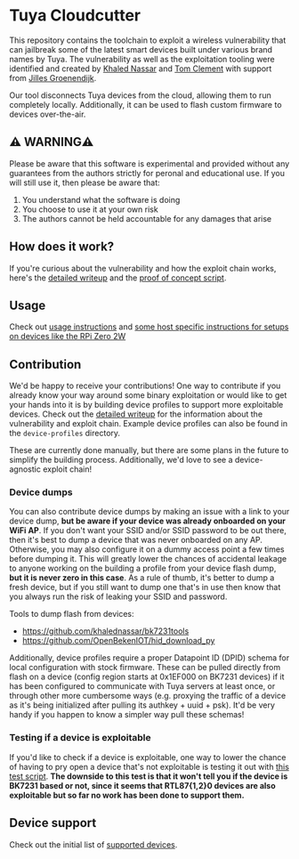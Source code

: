 # Tuya Cloudcutter

This repository contains the toolchain to exploit a wireless vulnerability that can jailbreak some of the latest smart devices built under various brand names by Tuya. The vulnerability as well as the exploitation tooling were identified and created by [Khaled Nassar](https://twitter.com/kmhnassar) and [Tom Clement](https://twitter.com/Tom_Clement) with support from [Jilles Groenendijk](https://twitter.com/jilles_com).

Our tool disconnects Tuya devices from the cloud, allowing them to run completely locally. Additionally, it can be used to flash custom firmware to devices over-the-air.

## ⚠️ WARNING⚠️
Please be aware that this software is experimental and provided without any guarantees from the authors strictly for peronal and educational use. If you will still use it, then please be aware that:

1. You understand what the software is doing
2. You choose to use it at your own risk
3. The authors cannot be held accountable for any damages that arise

## How does it work?
If you're curious about the vulnerability and how the exploit chain works, here's the [detailed writeup](https://rb9.nl/posts/2022-03-29-light-jailbreaking-exploiting-tuya-iot-devices/) and the [proof of concept script](./proof-of-concept/poc.py).

## Usage
Check out [usage instructions](./INSTRUCTIONS.md) and [some host specific instructions for setups on devices like the RPi Zero 2W](./HOST_SPECIFIC_INSTRUCTIONS.md)

## Contribution
We'd be happy to receive your contributions! One way to contribute if you already know your way around some binary exploitation or would like to get your hands into it is by building device profiles to support more exploitable devices. Check out the [detailed writeup](https://rb9.nl/posts/2022-03-29-light-jailbreaking-exploiting-tuya-iot-devices/) for the information about the vulnerability and exploit chain. Example device profiles can also be found in the `device-profiles` directory.

These are currently done manually, but there are some plans in the future to simplify the building process. Additionally, we'd love to see a device-agnostic exploit chain!

### Device dumps
You can also contribute device dumps by making an issue with a link to your device dump, **but be aware if your device was already onboarded on your WiFi AP**. If you don't want your SSID and/or SSID password to be out there, then it's best to dump a device that was never onboarded on any AP. Otherwise, you may also configure it on a dummy access point a few times before dumping it. This will greatly lower the chances of accidental leakage to anyone working on the building a profile from your device flash dump, **but it is never zero in this case**. As a rule of thumb, it's better to dump a fresh device, but if you still want to dump one that's in use then know that you always run the risk of leaking your SSID and password.

Tools to dump flash from devices:
- https://github.com/khalednassar/bk7231tools
- https://github.com/OpenBekenIOT/hid_download_py

Additionally, device profiles require a proper Datapoint ID (DPID) schema for local configuration with stock firmware. These can be pulled directly from flash on a device (config region starts at 0x1EF000 on BK7231 devices) if it has been configured to communicate with Tuya servers at least once, or through other more cumbersome ways (e.g. proxying the traffic of a device as it's being initialized after pulling its authkey + uuid + psk). It'd be very handy if you happen to know a simpler way pull these schemas!

### Testing if a device is exploitable
If you'd like to check if a device is exploitable, one way to lower the chance of having to pry open a device that's not exploitable is testing it out with [this test script](./proof-of-concept/test_device_exploitable.py). **The downside to this test is that it won't tell you if the device is BK7231 based or not, since it seems that RTL87{1,2}0 devices are also exploitable but so far no work has been done to support them.**

## Device support
Check out the initial list of [supported devices](./SUPPORTED.md).
